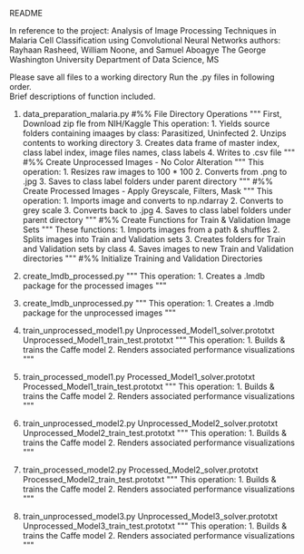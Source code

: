 
README

In reference to the project:
Analysis of Image Processing Techniques in Malaria Cell Classification using Convolutional Neural Networks
authors:  Rayhaan Rasheed, William Noone, and Samuel Aboagye
The George Washington University
Department of Data Science, MS

Please save all files to a working directory
Run the .py files in following order.  
Brief descriptions of function included.

1.  data_preparation_malaria.py
		#%%  File Directory Operations
		"""
		First, Download zip fle from NIH/Kaggle
		This operation:
		1.  Yields source folders containing imaages by class: Parasitized, Uninfected
		2.  Unzips contents to working directory
		3.  Creates data frame of master index, class label index, image files names, class labels
		4.  Writes to .csv file
		"""
		#%% Create Unprocessed Images - No Color Alteration
		"""
		This operation:
		1.  Resizes raw images to 100 * 100
		2.  Converts from .png to .jpg
		3.  Saves to class label folders under parent directory 
		"""
		#%% Create Processed Images - Apply Greyscale, Filters, Mask
		"""
		This operation:
		1.  Imports image and converts to np.ndarray 
		2.  Converts to grey scale
		3.  Converts back to .jpg
		4.  Saves to class label folders under parent directory 
		"""
		#%%  Create Functions for Train & Validation Image Sets
		"""
		These functions:
		1.  Imports images from a path & shuffles
		2.  Splits images into Train and Validation sets
		3.  Creates folders for Train and Validation sets by class 
		4.  Saves images to new Train and Validation directories
		"""	
		#%% Initialize Training and Validation Directories
	
2.  create_lmdb_processed.py
		"""
		This operation:
		1.  Creates a .lmdb package for the processed images
		"""

3.  create_lmdb_unprocessed.py
		"""
		This operation:
		1.  Creates a .lmdb package for the unprocessed images
		"""
	
4.  train_unprocessed_model1.py
	Unprocessed_Model1_solver.prototxt
	Unprocessed_Model1_train_test.prototxt
		"""
		This operation:
		1.  Builds & trains the Caffe model 
		2.  Renders associated performance visualizations
		"""
5.  train_processed_model1.py
	Processed_Model1_solver.prototxt
	Processed_Model1_train_test.prototxt
		"""
		This operation:
		1.  Builds & trains the Caffe model 
		2.  Renders associated performance visualizations
		"""
6.  train_unprocessed_model2.py
	Unprocessed_Model2_solver.prototxt
	Unprocessed_Model2_train_test.prototxt
		"""
		This operation:
		1.  Builds & trains the Caffe model 
		2.  Renders associated performance visualizations 
		"""		
7.  train_processed_model2.py
	Processed_Model2_solver.prototxt
	Processed_Model2_train_test.prototxt
		"""
		This operation:
		1.  Builds & trains the Caffe model 
		2.  Renders associated performance visualizations
		"""
8.  train_unprocessed_model3.py
	Unprocessed_Model3_solver.prototxt
	Unprocessed_Model3_train_test.prototxt
		"""
		This operation:
		1.  Builds & trains the Caffe model 
		2.  Renders associated performance visualizations
		"""		